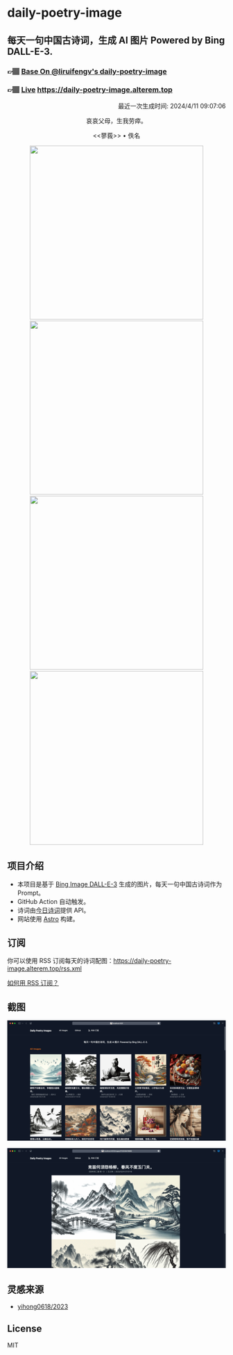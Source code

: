 
# daily-poetry-image

## 每天一句中国古诗词，生成 AI 图片 Powered by Bing DALL-E-3.

### 👉🏽 [Base On @liruifengv's daily-poetry-image](https://github.com/liruifengv/daily-poetry-image)

### 👉🏽 [Live](https://daily-poetry-image.alterem.top/) https://daily-poetry-image.alterem.top

<p align="right">
  最近一次生成时间: 2024/4/11 09:07:06
</p>
<p align="center">
哀哀父母，生我劳瘁。
</p>
<p align="center">
<<蓼莪>> • 佚名
</p>
<p align="center">
<img src="https://tse3.mm.bing.net/th/id/OIG3.9K0jtiJZWOCFkzfWKhER" height="400" width="400" />
<img src="https://tse1.mm.bing.net/th/id/OIG3.eJbTp493lmY2vuTWq49u" height="400" width="400" />
<img src="https://tse3.mm.bing.net/th/id/OIG3.mmtI43cPP7CpuDKCxZLx" height="400" width="400" />
<img src="https://tse4.mm.bing.net/th/id/OIG3.QuYd_ulpqoZIAy_zGPrS" height="400" width="400" />
</p>

## 项目介绍

-   本项目是基于 [Bing Image DALL-E-3](https://www.bing.com/images/create) 生成的图片，每天一句中国古诗词作为 Prompt。
-   GitHub Action 自动触发。
-   诗词由[今日诗词](https://www.jinrishici.com/)提供 API。
-   网站使用 [Astro](https://astro.build) 构建。

## 订阅

你可以使用 RSS 订阅每天的诗词配图：https://daily-poetry-image.alterem.top/rss.xml

[如何用 RSS 订阅？](https://zhuanlan.zhihu.com/p/55026716)

## 截图

![图片列表](./screenshots/Snipaste_2023-12-28_21-00-26.png)

![图片详情](./screenshots/Snipaste_2023-12-28_21-00-53.png)

## 灵感来源

-   [yihong0618/2023](https://github.com/yihong0618/2023)

## License

MIT
